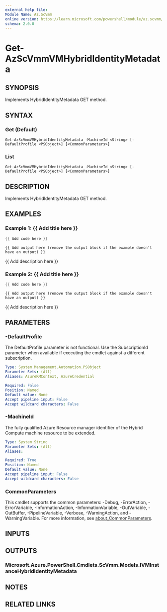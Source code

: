 ```yaml
---
external help file:
Module Name: Az.ScVmm
online version: https://learn.microsoft.com/powershell/module/az.scvmm/get-azscvmmvmhybrididentitymetadata
schema: 2.0.0
---
```


# Get-AzScVmmVMHybridIdentityMetadata

## SYNOPSIS
Implements HybridIdentityMetadata GET method.

## SYNTAX

### Get (Default)
```
Get-AzScVmmVMHybridIdentityMetadata -MachineId <String> [-DefaultProfile <PSObject>] [<CommonParameters>]
```

### List
```
Get-AzScVmmVMHybridIdentityMetadata -MachineId <String> [-DefaultProfile <PSObject>] [<CommonParameters>]
```

## DESCRIPTION
Implements HybridIdentityMetadata GET method.

## EXAMPLES

### Example 1: {{ Add title here }}
```powershell
{{ Add code here }}
```

```output
{{ Add output here (remove the output block if the example doesn't have an output) }}
```

{{ Add description here }}

### Example 2: {{ Add title here }}
```powershell
{{ Add code here }}
```

```output
{{ Add output here (remove the output block if the example doesn't have an output) }}
```

{{ Add description here }}

## PARAMETERS

### -DefaultProfile
The DefaultProfile parameter is not functional.
Use the SubscriptionId parameter when available if executing the cmdlet against a different subscription.

```yaml
Type: System.Management.Automation.PSObject
Parameter Sets: (All)
Aliases: AzureRMContext, AzureCredential

Required: False
Position: Named
Default value: None
Accept pipeline input: False
Accept wildcard characters: False
```

### -MachineId
The fully qualified Azure Resource manager identifier of the Hybrid Compute machine resource to be extended.

```yaml
Type: System.String
Parameter Sets: (All)
Aliases:

Required: True
Position: Named
Default value: None
Accept pipeline input: False
Accept wildcard characters: False
```

### CommonParameters
This cmdlet supports the common parameters: -Debug, -ErrorAction, -ErrorVariable, -InformationAction, -InformationVariable, -OutVariable, -OutBuffer, -PipelineVariable, -Verbose, -WarningAction, and -WarningVariable. For more information, see [about_CommonParameters](http://go.microsoft.com/fwlink/?LinkID=113216).

## INPUTS

## OUTPUTS

### Microsoft.Azure.PowerShell.Cmdlets.ScVmm.Models.IVMInstanceHybridIdentityMetadata

## NOTES

## RELATED LINKS

